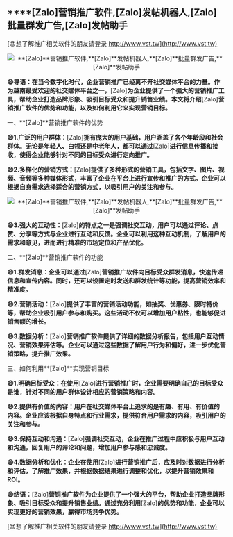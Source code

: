 ## ****[Zalo]**营销推广软件,**[Zalo]**发帖机器人,**[Zalo]**批量群发广告,**[Zalo]**发帖助手**

[😍想了解推广相关软件的朋友请登录 http://www.vst.tw](http://www.vst.tw)

 <center><img src="https://vst.tw/MP4/tuiguang/png/3.png" alt="**[Zalo]**营销推广软件,**[Zalo]**发帖机器人,**[Zalo]**批量群发广告,**[Zalo]**发帖助手"></center>

**😄导语：在当今数字化时代，企业营销推广已经离不开社交媒体平台的力量。作为越南最受欢迎的社交媒体平台之一，**[Zalo]**为企业提供了一个强大的营销推广工具，帮助企业打造品牌形象、吸引目标受众和提升销售业绩。本文将介绍**[Zalo]**营销推广软件的优势和功能，以及如何利用它来实现营销目标。**

一、**[Zalo]**营销推广软件的优势

**😄1.广泛的用户群体：**[Zalo]**拥有庞大的用户基础，用户涵盖了各个年龄段和社会群体。无论是年轻人、白领还是中老年人，都可以通过**[Zalo]**进行信息传播和接收，使得企业能够针对不同的目标受众进行定向推广。**

**😄2.多样化的营销方式：**[Zalo]**提供了多种形式的营销工具，包括文字、图片、视频、音频等多种媒体形式，丰富了企业在平台上进行宣传和推广的方式。企业可以根据自身需求选择适合的营销方式，以吸引用户的关注和参与。**

 <center><img src="https://vst.tw/MP4/tuiguang/png/1.png" alt="**[Zalo]**营销推广软件,**[Zalo]**发帖机器人,**[Zalo]**批量群发广告,**[Zalo]**发帖助手"></center>

**😄3.强大的互动性：**[Zalo]**的特点之一是强调社交互动，用户可以通过评论、点赞、分享等方式与企业进行互动和反馈。企业可以利用这种互动机制，了解用户的需求和意见，进而进行精准的市场定位和产品优化。**

二、**[Zalo]**营销推广软件的功能

**😄1.群发消息：企业可以通过**[Zalo]**营销推广软件向目标受众群发消息，快速传递信息和宣传内容。同时，还可以设置定时发送和群发统计等功能，提高营销效率和精准度。**

**😄2.营销活动：**[Zalo]**提供了丰富的营销活动功能，如抽奖、优惠券、限时特价等，帮助企业吸引用户参与和购买。这些活动不仅可以增加用户粘性，也能够促进销售额的增长。**

**😄3.数据分析：**[Zalo]**营销推广软件提供了详细的数据分析报告，包括用户互动情况、营销效果评估等。企业可以通过这些数据了解用户行为和偏好，进一步优化营销策略，提升推广效果。**

三、如何利用**[Zalo]**实现营销目标

**😄1.明确目标受众：在使用**[Zalo]**进行营销推广时，企业需要明确自己的目标受众是谁，针对不同的用户群体设计相应的营销策略和内容。**

**😄2.提供有价值的内容：用户在社交媒体平台上追求的是有趣、有用、有价值的内容。企业应该根据自身特点和行业需求，提供符合用户需求的内容，吸引用户的关注和参与。**

**😄3.保持互动和沟通：**[Zalo]**强调社交互动，企业在推广过程中应积极与用户互动和沟通，回复用户的评论和问题，增加用户参与感和忠诚度。**

**😄4.数据分析和优化：企业在使用**[Zalo]**进行营销推广后，应及时对数据进行分析和评估，了解推广效果，并根据数据结果进行调整和优化，以提升营销效果和ROI。**

**😄结语：**[Zalo]**营销推广软件为企业提供了一个强大的平台，帮助企业打造品牌形象、吸引目标受众和提升销售业绩。通过充分利用**[Zalo]**的优势和功能，企业可以实现更好的营销效果，赢得市场竞争优势。**

[😍想了解推广相关软件的朋友请登录 http://www.vst.tw](http://www.vst.tw)



